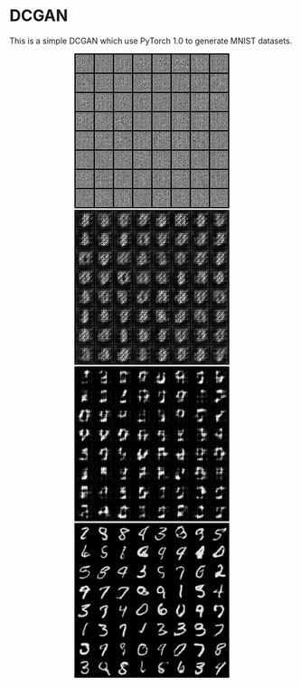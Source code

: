 # DCGAN
This is a simple DCGAN which use PyTorch 1.0 to generate MNIST datasets.

<p align="center">
    <img src="images/0.png" height="274px">
    <img src="images/1.png" height="274px"><br>
    <img src="images/2.png" height="274px">
    <img src="images/3.png" height="274px">
</p>
